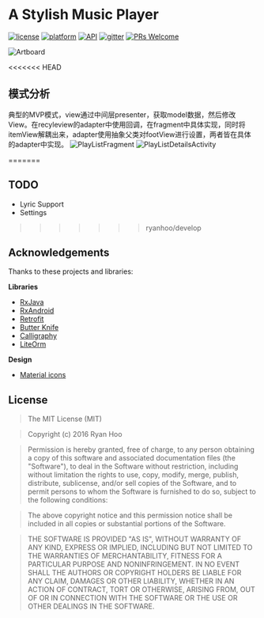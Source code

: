 # A Stylish Music Player

[![license](https://img.shields.io/badge/license-MIT-blue.svg)](https://github.com/ryanhoo/StylishMusicPlayer#license)
[![platform](https://img.shields.io/badge/platform-Android-yellow.svg)](https://www.android.com)
[![API](https://img.shields.io/badge/API-16%2B-brightgreen.svg?style=flat)](https://android-arsenal.com/api?level=16)
[![gitter](https://img.shields.io/gitter/room/nwjs/nw.js.svg)](https://gitter.im/stylist-music-player/bug-report)
[![PRs Welcome](https://img.shields.io/badge/prs-welcome-brightgreen.svg)](http://makeapullrequest.com)

![Artboard](materials/Artboard.png)

<<<<<<< HEAD
## 模式分析
典型的MVP模式，view通过中间层presenter，获取model数据，然后修改View。在recyleview的adapter中使用回调，在fragment中具体实现，同时将itemView解耦出来，adapter使用抽象父类对footView进行设置，两者皆在具体的adapter中实现。
![PlayListFragment](https://github.com/JerryMissTom/StylishMusicPlayer/blob/develop/materials/MusicPlayer%20(1).png)
![PlayListDetailsActivity](https://github.com/JerryMissTom/StylishMusicPlayer/blob/develop/materials/PlayListDetailActivity.png)



=======
## TODO

- Lyric Support
- Settings
>>>>>>> ryanhoo/develop

## Acknowledgements

Thanks to these projects and libraries:

**Libraries**

- [RxJava](https://github.com/ReactiveX/RxJava)
- [RxAndroid](https://github.com/ReactiveX/RxAndroid)
- [Retrofit](https://github.com/square/retrofit)
- [Butter Knife](https://github.com/JakeWharton/butterknife)
- [Calligraphy](https://github.com/chrisjenx/Calligraphy)
- [LiteOrm](https://github.com/litesuits/android-lite-orm)

**Design**

- [Material icons](https://design.google.com/icons/)


## License

> The MIT License (MIT)

> Copyright (c) 2016 Ryan Hoo

> Permission is hereby granted, free of charge, to any person obtaining a copy of this software and associated documentation files (the "Software"), to deal in the Software without restriction, including without limitation the rights to use, copy, modify, merge, publish, distribute, sublicense, and/or sell copies of the Software, and to permit persons to whom the Software is furnished to do so, subject to the following conditions:

> The above copyright notice and this permission notice shall be included in all copies or substantial portions of the Software.

> THE SOFTWARE IS PROVIDED "AS IS", WITHOUT WARRANTY OF ANY KIND, EXPRESS OR IMPLIED, INCLUDING BUT NOT LIMITED TO THE WARRANTIES OF MERCHANTABILITY, FITNESS FOR A PARTICULAR PURPOSE AND NONINFRINGEMENT. IN NO EVENT SHALL THE AUTHORS OR COPYRIGHT HOLDERS BE LIABLE FOR ANY CLAIM, DAMAGES OR OTHER LIABILITY, WHETHER IN AN ACTION OF CONTRACT, TORT OR OTHERWISE, ARISING FROM, OUT OF OR IN CONNECTION WITH THE SOFTWARE OR THE USE OR OTHER DEALINGS IN THE SOFTWARE.
